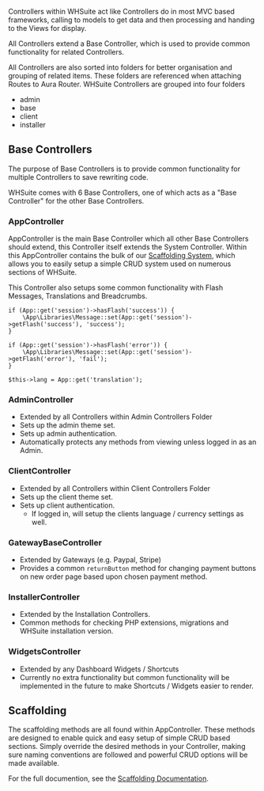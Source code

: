 Controllers within WHSuite act like Controllers do in most MVC based frameworks, calling to models to get data and then processing and handing to the Views for display.

All Controllers extend a Base Controller, which is used to provide common functionality for related Controllers.

All Controllers are also sorted into folders for better organisation and grouping of related items. These folders are referenced when attaching Routes to Aura Router. WHSuite Controllers are grouped into four folders

* admin
* base
* client
* installer

## Base Controllers

The purpose of Base Controllers is to provide common functionality for multiple Controllers to save rewriting code.

WHSuite comes with 6 Base Controllers, one of which acts as a "Base Controller" for the other Base Controllers.

### AppController

AppController is the main Base Controller which all other Base Controllers should extend, this Controller itself extends the System Controller. Within this AppController contains the bulk of our [Scaffolding System](/Developer/App/Scaffolding), which allows you to easily setup a simple CRUD system used on numerous sections of WHSuite.

This Controller also setups some common functionality with Flash Messages, Translations and Breadcrumbs.

    if (App::get('session')->hasFlash('success')) {
        \App\Libraries\Message::set(App::get('session')->getFlash('success'), 'success');
    }

    if (App::get('session')->hasFlash('error')) {
        \App\Libraries\Message::set(App::get('session')->getFlash('error'), 'fail');
    }
    
    $this->lang = App::get('translation');

### AdminController

* Extended by all Controllers within Admin Controllers Folder
* Sets up the admin theme set.
* Sets up admin authentication.
* Automatically protects any methods from viewing unless logged in as an Admin. 

### ClientController

* Extended by all Controllers within Client Controllers Folder
* Sets up the client theme set.
* Sets up client authentication.
	* If logged in, will setup the clients language / currency settings as well.

### GatewayBaseController

* Extended by Gateways (e.g. Paypal, Stripe)
* Provides a common `returnButton` method for changing payment buttons on new order page based upon chosen payment method.

### InstallerController

* Extended by the Installation Controllers.
* Common methods for checking PHP extensions, migrations and WHSuite installation version.

### WidgetsController

* Extended by any Dashboard Widgets / Shortcuts
* Currently no extra functionality but common functionality will be implemented in the future to make Shortcuts / Widgets easier to render.

## Scaffolding

The scaffolding methods are all found within AppController. These methods are designed to enable quick and easy setup of simple CRUD based sections. Simply override the desired methods in your Controller, making sure naming conventions are followed and powerful CRUD options will be made available.

For the full documention, see the [Scaffolding Documentation](/Developer/App/Scaffolding).